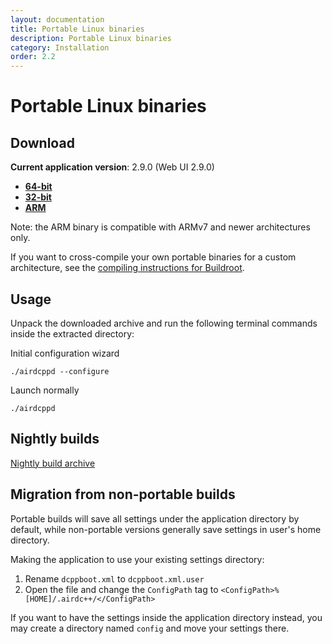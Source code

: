 ```yaml
---
layout: documentation
title: Portable Linux binaries
description: Portable Linux binaries
category: Installation
order: 2.2
---
```


# Portable Linux binaries

## Download

**Current application version**: 2.9.0 (Web UI 2.9.0)

- **[64-bit](https://web-builds.airdcpp.net/stable/airdcpp_2.9.0_webui-2.9.0_64-bit_portable.tar.gz)**
- **[32-bit](https://web-builds.airdcpp.net/stable/airdcpp_2.9.0_webui-2.9.0_32-bit_portable.tar.gz)**
- **[ARM](https://web-builds.airdcpp.net/stable/airdcpp_2.9.0_webui-2.9.0_armhf_portable.tar.gz)**

Note: the ARM binary is compatible with ARMv7 and newer architectures only.

If you want to cross-compile your own portable binaries for a custom architecture, see the [compiling instructions for Buildroot](https://github.com/airdcpp-web/airdcpp-webclient/tree/master/buildroot).


## Usage

Unpack the downloaded archive and run the following terminal commands inside the extracted directory:

Initial configuration wizard

`./airdcppd --configure`

Launch normally

`./airdcppd`


## Nightly builds

[Nightly build archive](https://web-builds.airdcpp.net/develop/)


## Migration from non-portable builds

Portable builds will save all settings under the application directory by default, while non-portable versions generally save settings in user's home directory.

Making the application to use your existing settings directory:

1. Rename `dcppboot.xml` to `dcppboot.xml.user`
2. Open the file and change the `ConfigPath` tag to `<ConfigPath>%[HOME]/.airdc++/</ConfigPath>`

If you want to have the settings inside the application directory instead, you may create a directory named `config` and move your settings there.